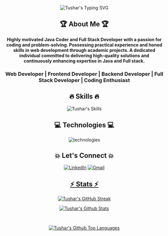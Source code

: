 [githubusername]: TusharTechs
[typing svg]: https://readme-typing-svg.demolab.com?font=Raleway&weight=500&size=30&duration=4000&pause=&color=F7D300&center=true&vCenter=true&width=435&height=100&lines=Hi+There!+%F0%9F%91%8B;I'm+Tushar+Agarwal
[summary]: https://github-profile-summary-cards.vercel.app/api/cards/profile-details?username=TusharTechs&theme=transparent
[lang]: https://github-readme-stats.vercel.app/api/top-langs/?username=TusharTechs&layout=compact&theme=vision-friendly-dark&hide_border=true&border_radius=10
[trophy]: https://github-profile-trophy.vercel.app/?username=TusharTechs&theme=transparent
[streak]: https://streak-stats.demolab.com?user=TusharTechs&theme=transparent&border_radius=10&date_format=M%20j%5B%2C%20Y%5D&card_width=500
[activity]: https://activity-graph.herokuapp.com/graph?username=TusharTechs&theme=transparent&radius=10&hide_border=true&area=true
[skills]: https://skillicons.dev/icons?i=react,nextjs,redux,express,nodejs,mongodb,js,html,css,materialui,bootstrap,tailwind,java,aws,typescript,nginx,mysql,docker,graphql,arduino,md&perline=7
[technologies]: https://skillicons.dev/icons?i=vscode,netlify,vercel,vite,bash,eclipse,powershell,github,discord,linkedin,instagram,twitter&perline=6

<div align="center">

![Tushar's Typing SVG][typing svg]


## :trophy: About Me :trophy:

#### Highly motivated Java Coder and Full Stack Developer with a passion for coding and problem-solving. Possessing practical experience and honed skills in web development through academic projects. A dedicated individual committed to delivering high-quality solutions and continuously enhancing expertise in Java and Full stack.

### Web Developer | Frontend Developer | Backend Developer | Full Stack Developer | Coding Enthusiast


## :fire: Skills :fire:

![Tushar's Skills][skills]


## :computer: Technologies :computer:

![technologies][technologies]


## :boom: Let's Connect :boom:

<a  href="https://www.linkedin.com/in/tushar-agarwal-2580971b3/" target="_blank"><img alt="LinkedIn" src="https://img.shields.io/badge/linkedin%20-%230077B5.svg?&style=for-the-badge&logo=linkedin&logoColor=white" /></a>
<a href="mailto:tusharaggarwal274+github@gmail.com"><img  alt="Gmail" src="https://img.shields.io/badge/Gmail-D14836?style=for-the-badge&logo=gmail&logoColor=white" />


## :zap: Stats :zap:

![Tushar's GitHub Streak][streak]

<!-- stats -->
![Tushar's Github Stats](https://github-readme-stats.vercel.app/api?username=TusharTechs&show_icons=true&theme=transparent&border_radius=10&include_all_commits=true&rank_icon=github&hide=prs)

<br/>

![Tushar's Github Top Languages](https://github-readme-stats.vercel.app/api/top-langs/?username=TusharTechs&layout=pie&theme=transparent&border_radius=10&size_weight=0.5&count_weight=0.5)


<!-- ## :zap: Achievements :zap:

![Tushar's trophy][trophy]
-->
</div>
